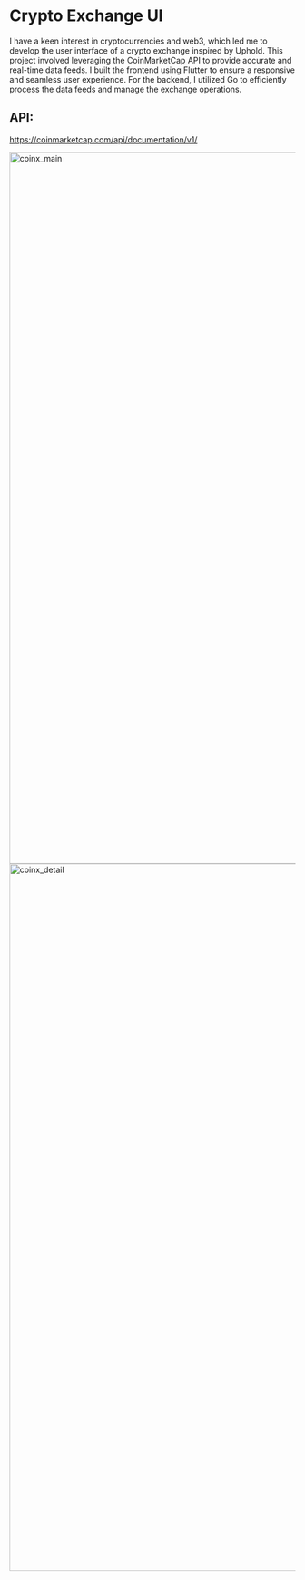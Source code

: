 # Crypto Exchange UI

I have a keen interest in cryptocurrencies and web3, which led me to develop the user interface of a crypto exchange inspired by Uphold. This project involved leveraging the CoinMarketCap API to provide accurate and real-time data feeds. I built the frontend using Flutter to ensure a responsive and seamless user experience. For the backend, I utilized Go to efficiently process the data feeds and manage the exchange operations.

## API:
https://coinmarketcap.com/api/documentation/v1/

<img width="1254" alt="coinx_main" src="https://github.com/user-attachments/assets/f9f19439-5655-41c8-816d-6f47c48c8d01">
<img width="1247" alt="coinx_detail" src="https://github.com/user-attachments/assets/ca801974-8037-43e9-a336-4692de761a7e">

